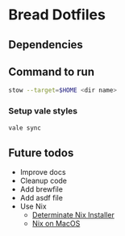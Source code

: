 # Bread Dotfiles

## Dependencies

## Command to run

```sh
stow --target=$HOME <dir name>
```

### Setup vale styles

```sh
vale sync
```

## Future todos

- Improve docs
- Cleanup code
- Add brewfile
- Add asdf file
- Use Nix
  - [Determinate Nix Installer](https://github.com/DeterminateSystems/nix-installer)
  - [Nix on MacOS](https://www.youtube.com/watch?v=Z8BL8mdzWHI&t=1103s)

